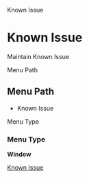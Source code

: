 
Known Issue
# Known Issue


Maintain Known Issue

Menu Path
## Menu Path



- Known Issue

Menu Type
### Menu Type

**Window**


[Known Issue](functional-guide/window/window-known-issue.md)